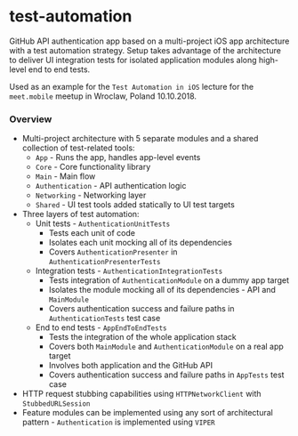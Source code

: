 # test-automation

GitHub API authentication app based on a multi-project iOS app architecture with a test automation strategy. Setup takes advantage of the architecture to deliver UI integration tests for isolated application modules along high-level end to end tests. 

Used as an example for the `Test Automation in iOS` lecture for the `meet.mobile` meetup in Wroclaw, Poland 10.10.2018.

### Overview

- Multi-project architecture with 5 separate modules and a shared collection of test-related tools: 
  - `App` - Runs the app, handles app-level events
  - `Core` - Core functionality library
  - `Main` - Main flow
  - `Authentication` - API authentication logic
  - `Networking` - Networking layer
  - `Shared` - UI test tools added statically to UI test targets
- Three layers of test automation:
  - Unit tests - `AuthenticationUnitTests`
    - Tests each unit of code
    - Isolates each unit mocking all of its dependencies
    - Covers `AuthenticationPresenter` in `AuthenticationPresenterTests`
  - Integration tests - `AuthenticationIntegrationTests`
    - Tests integration of `AuthenticationModule` on a dummy app target
    - Isolates the module mocking all of its dependencies - API and `MainModule`
    - Covers authentication success and failure paths in `AuthenticationTests` test case
  - End to end tests - `AppEndToEndTests`
    - Tests the integration of the whole application stack
    - Covers both `MainModule` and `AuthenticationModule` on a real app target
    - Involves both application and the GitHub API
    - Covers authentication success and failure paths in `AppTests` test case
- HTTP request stubbing capabilities using `HTTPNetworkClient` with `StubbedURLSession`
- Feature modules can be implemented using any sort of architectural pattern - `Authentication` is implemented using `VIPER`
